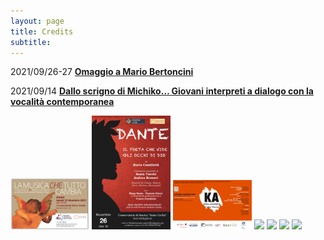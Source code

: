 ```yaml
---
layout: page
title: Credits
subtitle: 
---
```


2021/09/26-27
<a href="http://www.scelsi.it/it/evento/omaggio-a-mario-bertoncini/"><b>Omaggio a Mario Bertoncini</b></a>


2021/09/14
<a href="http://www.scelsi.it/it/evento/dallo-scrigno-di-michiko-giovani-interpreti-a-dialogo-con-la-vocalita-contemporanea/"><b>Dallo scrigno di Michiko… Giovani interpreti a dialogo con la vocalità contemporanea</b></a>

<img src="/assets/img/credits/2021_12_13.jpg" width="25%">
    <img src="/assets/img/credits/2021_11_26.jpg" width="25%">
    <img src="/assets/img/credits/2020_02_08.png" width="25%">
    <img src="paris.jpg">
    <img src="nature.jpg">
    <img src="mist.jpg">
    <img src="paris.jpg">

